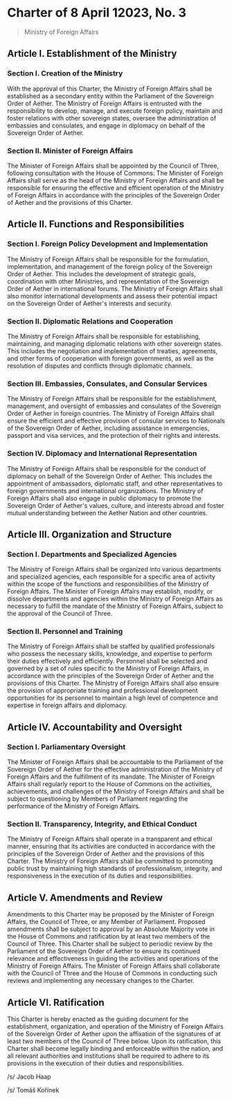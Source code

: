 # Charter of 8 April 12023, No. 3
> Ministry of Foreign Affairs

## Article I. Establishment of the Ministry

### Section I. Creation of the Ministry
With the approval of this Charter, the Ministry of Foreign Affairs shall be established as a secondary entity within the Parliament of the Sovereign Order of Aether. The Ministry of Foreign Affairs is entrusted with the responsibility to develop, manage, and execute foreign policy, maintain and foster relations with other sovereign states, oversee the administration of embassies and consulates, and engage in diplomacy on behalf of the Sovereign Order of Aether.

### Section II. Minister of Foreign Affairs
The Minister of Foreign Affairs shall be appointed by the Council of Three, following consultation with the House of Commons. The Minister of Foreign Affairs shall serve as the head of the Ministry of Foreign Affairs and shall be responsible for ensuring the effective and efficient operation of the Ministry of Foreign Affairs in accordance with the principles of the Sovereign Order of Aether and the provisions of this Charter.

## Article II. Functions and Responsibilities

### Section I. Foreign Policy Development and Implementation
The Ministry of Foreign Affairs shall be responsible for the formulation, implementation, and management of the foreign policy of the Sovereign Order of Aether. This includes the development of strategic goals, coordination with other Ministries, and representation of the Sovereign Order of Aether in international forums. The Ministry of Foreign Affairs shall also monitor international developments and assess their potential impact on the Sovereign Order of Aether's interests and security.

### Section II. Diplomatic Relations and Cooperation
The Ministry of Foreign Affairs shall be responsible for establishing, maintaining, and managing diplomatic relations with other sovereign states. This includes the negotiation and implementation of treaties, agreements, and other forms of cooperation with foreign governments, as well as the resolution of disputes and conflicts through diplomatic channels.

### Section III. Embassies, Consulates, and Consular Services
The Ministry of Foreign Affairs shall be responsible for the establishment, management, and oversight of embassies and consulates of the Sovereign Order of Aether in foreign countries. The Ministry of Foreign Affairs shall ensure the efficient and effective provision of consular services to Nationals of the Sovereign Order of Aether, including assistance in emergencies, passport and visa services, and the protection of their rights and interests.

### Section IV. Diplomacy and International Representation
The Ministry of Foreign Affairs shall be responsible for the conduct of diplomacy on behalf of the Sovereign Order of Aether. This includes the appointment of ambassadors, diplomatic staff, and other representatives to foreign governments and international organizations. The Ministry of Foreign Affairs shall also engage in public diplomacy to promote the Sovereign Order of Aether's values, culture, and interests abroad and foster mutual understanding between the Aether Nation and other countries.

## Article III. Organization and Structure

### Section I. Departments and Specialized Agencies
The Ministry of Foreign Affairs shall be organized into various departments and specialized agencies, each responsible for a specific area of activity within the scope of the functions and responsibilities of the Ministry of Foreign Affairs. The Minister of Foreign Affairs may establish, modify, or dissolve departments and agencies within the Ministry of Foreign Affairs as necessary to fulfill the mandate of the Ministry of Foreign Affairs, subject to the approval of the Council of Three.

### Section II. Personnel and Training
The Ministry of Foreign Affairs shall be staffed by qualified professionals who possess the necessary skills, knowledge, and expertise to perform their duties effectively and efficiently. Personnel shall be selected and governed by a set of rules specific to the Ministry of Foreign Affairs, in accordance with the principles of the Sovereign Order of Aether and the provisions of this Charter. The Ministry of Foreign Affairs shall also ensure the provision of appropriate training and professional development opportunities for its personnel to maintain a high level of competence and expertise in foreign affairs and diplomacy.

## Article IV. Accountability and Oversight

### Section I. Parliamentary Oversight
The Minister of Foreign Affairs shall be accountable to the Parliament of the Sovereign Order of Aether for the effective administration of the Ministry of Foreign Affairs and the fulfillment of its mandate. The Minister of Foreign Affairs shall regularly report to the House of Commons on the activities, achievements, and challenges of the Ministry of Foreign Affairs and shall be subject to questioning by Members of Parliament regarding the performance of the Ministry of Foreign Affairs.

### Section II. Transparency, Integrity, and Ethical Conduct
The Ministry of Foreign Affairs shall operate in a transparent and ethical manner, ensuring that its activities are conducted in accordance with the principles of the Sovereign Order of Aether and the provisions of this Charter. The Ministry of Foreign Affairs shall be committed to promoting public trust by maintaining high standards of professionalism, integrity, and responsiveness in the execution of its duties and responsibilities.

## Article V. Amendments and Review
Amendments to this Charter may be proposed by the Minister of Foreign Affairs, the Council of Three, or any Member of Parliament. Proposed amendments shall be subject to approval by an Absolute Majority vote in the House of Commons and ratification by at least two members of the Council of Three. This Charter shall be subject to periodic review by the Parliament of the Sovereign Order of Aether to ensure its continued relevance and effectiveness in guiding the activities and operations of the Ministry of Foreign Affairs. The Minister of Foreign Affairs shall collaborate with the Council of Three and the House of Commons in conducting such reviews and implementing any necessary changes to the Charter.

## Article VI. Ratification
This Charter is hereby enacted as the guiding document for the establishment, organization, and operation of the Ministry of Foreign Affairs of the Sovereign Order of Aether upon the affixation of the signatures of at least two members of the Council of Three below. Upon its ratification, this Charter shall become legally binding and enforceable within the nation, and all relevant authorities and institutions shall be required to adhere to its provisions in the execution of their duties and responsibilities.

/s/ Jacob Haap

/s/ Tomáš Kořínek
